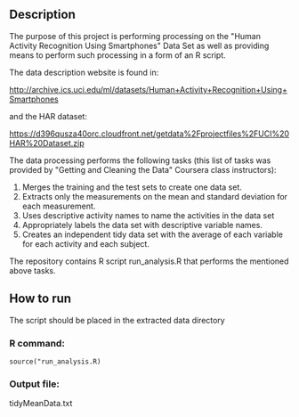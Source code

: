 ## Description 

The purpose of this project is performing processing on the "Human Activity Recognition Using Smartphones" Data Set 
as well as providing means to perform such processing in a form of an R script.

The data description website is found in:

http://archive.ics.uci.edu/ml/datasets/Human+Activity+Recognition+Using+Smartphones

and the HAR dataset:

https://d396qusza40orc.cloudfront.net/getdata%2Fprojectfiles%2FUCI%20HAR%20Dataset.zip

The data processing performs the following tasks (this list of tasks was provided by 
"Getting and Cleaning the Data" Coursera class instructors):

1. Merges the training and the test sets to create one data set.
2. Extracts only the measurements on the mean and standard deviation for each measurement. 
3. Uses descriptive activity names to name the activities in the data set
4. Appropriately labels the data set with descriptive variable names. 
5. Creates an independent tidy data set with the average of each variable for each activity and each subject.

The repository contains R script run_analysis.R that performs the mentioned above tasks.

## How to run

The script should be placed in the extracted data directory


### R command:
    source("run_analysis.R)
    
### Output file:
tidyMeanData.txt

